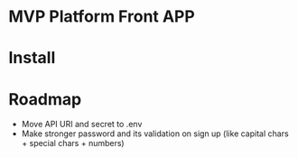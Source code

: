 # MVP Platform Front APP

# Install

# Roadmap
- Move API URI and secret to .env
- Make stronger password and its validation on sign up (like capital chars + special chars + numbers)
